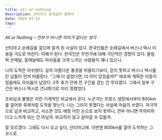 ```yaml
---
title: all or nothing
description: 산티아고 순례길의 끝에서
date: 2025-07-13
tags: 
---
```

*All or Nothing* *– 전부가 아니면 의미가 없다는 생각*

산티아고 순례길을 걸으며 알게 된 사실이 있다. 한국인들은 순례길에서 버스나 택시 이용을 극도로 꺼린다. 이해가 된다. 한국인은 무언가에 대해 극단적인 경향이 있다. 올림픽 은메달, 동메달에도 아쉬움을 크게 느끼는 사람들이 꽤나 있으니.

나의 도착은 아쉬웠다. 길의 아름다운 풍경을 떠올리기보다, 걷지 못하고 버스나 택시를 탄 날들이 먼저 떠올랐다. “그때 더 걸었다면, 더 의미 있었을까?” 애초에 계획한 이동이었음에도 아쉬움이 남았다. 2주 휴가 안에 전 구간을 걷는 건 무리였다. 그래서 일부 구간은 버스나 택시로 건너뛰기로 미리 정했었다.

조바심과 불행은 이런 기계적인 비교에서 온다. 누군가는 프랑스 생장에서부터 800km를 걸어와 축제처럼 도착을 맞는다. 나는 그러지 못했다는 사실에 마음이 쓰였다. 자극적으로 남과 비교하고, 사소한 것도 애정 어린 눈으로 보지 못하니, 전부 아니면 무의미하다고 느끼게 되는 건 아닐까. 비교하지 않고 살아갈 수 있을까.

잘 모르겠다. 그래도 다시 오고 싶다, 산티아고에. 이번엔 800km를 걸어 도착하는 그 코스로.




